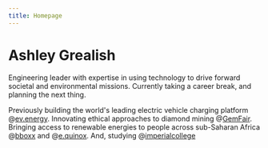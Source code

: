 ```yaml
---
title: Homepage
---
```


# Ashley Grealish

Engineering leader with expertise in using technology to drive forward societal and environmental missions. Currently taking a career break, and planning the next thing.

Previously building the world's leading electric vehicle charging platform @[ev.energy](https://ev.energy). Innovating ethical approaches to diamond mining @[GemFair](https://gemfair.com). Bringing access to renewable energies to people across sub-Saharan Africa @[bboxx](https://bboxx.com) and @[e.quinox](http://e.quinox.org/). And, studying @[imperialcollege](https://www.imperial.ac.uk/)
